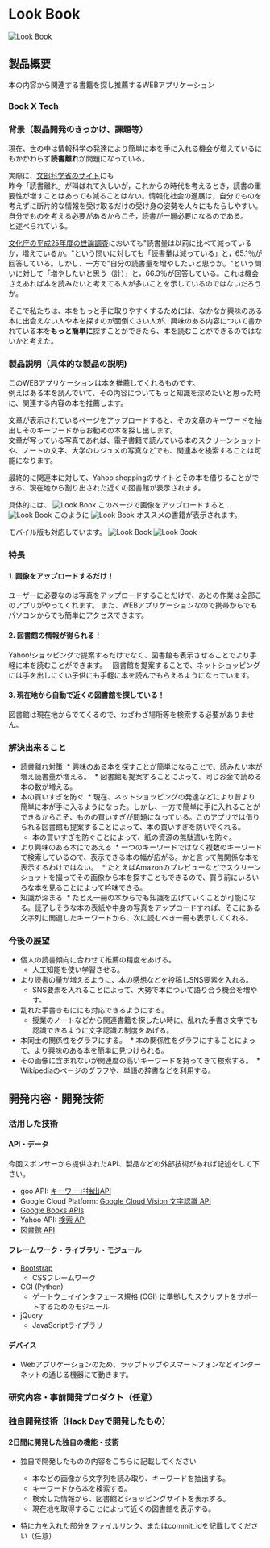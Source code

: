 # Look Book

[![Look Book](https://raw.github.com/GabLeRoux/WebMole/master/ressources/WebMole_Youtube_Video.png)](https://youtu.be/ty6sV5TM5cs)

## 製品概要
本の内容から関連する書籍を探し推薦するWEBアプリケーション
### Book X Tech

### 背景（製品開発のきっかけ、課題等）
現在、世の中は情報科学の発達により簡単に本を手に入れる機会が増えているにもかかわらず**読書離れ**が問題になっている。

実際に、[文部科学省のサイト](http://www.mext.go.jp/b_menu/shingi/bunka/toushin/04020301/008.htm)にも  
昨今「読書離れ」が叫ばれて久しいが，これからの時代を考えるとき，読書の重要性が増すことはあっても減ることはない。情報化社会の進展は，自分でものを考えずに断片的な情報を受け取るだけの受け身の姿勢を人々にもたらしやすい。自分でものを考える必要があるからこそ，読書が一層必要になるのである。  
と述べられている。

[文化庁の平成25年度の世論調査](http://www.bunka.go.jp/tokei_hakusho_shuppan/tokeichosa/kokugo_yoronchosa/pdf/h25_chosa_kekka.pdf)においても"読書量は以前に比べて減っているか，増えているか。"という問いに対しても「読書量は減っている」と，65.1％が回答している。しかし、一方で"自分の読書量を増やしたいと思うか。"という問いに対して「増やしたいと思う（計）」と，66.3％が回答している。これは機会さえあれば本を読みたいと考えてる人が多いことを示しているのではないだろうか。  

そこで私たちは、本をもっと手に取りやすくするためには、なかなか興味のある本に出会えない人や本を探すのが面倒くさい人が、興味のある内容について書かれている本を**もっと簡単に**探すことができたら、本を読むことができるのではないかと考えた。

### 製品説明（具体的な製品の説明)
このWEBアプリケーションは本を推薦してくれるものです。  
例えばある本を読んでいて、その内容についてもっと知識を深めたいと思った時に、関連する内容の本を推薦します。

文章が表示されているページをアップロードすると、その文章のキーワードを抽出しそのキーワードからお勧めの本を探し出します。  
文章が写っている写真であれば、電子書籍で読んでいる本のスクリーンショットや、ノートの文字、大学のレジュメの写真などでも、関連本を検索することは可能になります。

最終的に関連本に対して、Yahoo shoppingのサイトとその本を借りることができる、現在地から割り出された近くの図書館が表示されます。

具体的には、
![Look Book](FirstPage.png)
このページで画像をアップロードすると...
![Look Book](SecondImage.png)
このように
![Look Book](ThirdImage.png)
オススメの書籍が表示されます。

モバイル版も対応しています。
![Look Book](First-mobile.jpg)
![Look Book](SecondImage-mo.jpg)


### 特長
#### 1. 画像をアップロードするだけ！
ユーザーに必要なのは写真をアップロードすることだけで、あとの作業は全部このアプリがやってくれます。
また、WEBアプリケーションなので携帯からでもパソコンからでも簡単にアクセスできます。

#### 2. 図書館の情報が得られる！
Yahoo!ショッピングで提案するだけでなく、図書館も表示させることでより手軽に本を読むことができます。  
図書館を提案することで、ネットショッピングには手を出しにくい子供にも手軽に本を読んでもらえるようになっています。

#### 3. 現在地から自動で近くの図書館を探している！
図書館は現在地からでてくるので、わざわざ場所等を検索する必要がありません。

### 解決出来ること
* 読書離れ対策
  * 興味のある本を探すことが簡単になることで、読みたい本が増え読書量が増える。
  * 図書館も提案することによって、同じお金で読める本の数が増える。
* 本の買いすぎを防ぐ
  * 現在、ネットショッピングの発達などにより昔より簡単に本が手に入るようになった。しかし、一方で簡単に手に入れることができるからこそ、ものの買いすぎが問題になっている。このアプリでは借りられる図書館も提案することによって、本の買いすぎを防いでくれる。
  * 本の買いすぎを防ぐことによって、紙の資源の無駄遣いを防ぐ。
* より興味のある本にであえる
  * 一つのキーワードではなく複数のキーワードで検索しているので、表示できる本の幅が広がる。かと言って無関係な本を表示するわけではない。
  * たとえばAmazonのプレビューなどでスクリーンショットを撮ってその画像から本を探すこともできるので、買う前にいろいろな本を見ることによって吟味できる。
* 知識が深まる
  * たとえ一冊の本からでも知識を広げていくことが可能になる。読了しそうな本の表紙や中身の写真をアップロードすれば、そこにある文字列に関連したキーワードから、次に読むべき一冊も表示してくれる。

### 今後の展望
* 個人の読書傾向に合わせて推薦の精度をあげる。
  * 人工知能を使い学習させる。
* より読書の量が増えるように、本の感想などを投稿しSNS要素を入れる。
  * SNS要素を入れることによって、大勢で本について語り合う機会を増やす。
* 乱れた手書きもににも対応できるようにする。
  * 授業のノートなどから関連書籍を探したい時に、乱れた手書き文字でも認識できるように文字認識の制度をあげる。
* 本同士の関係性をグラフにする。
  * 本の関係性をグラフにすることによって、より興味のある本を簡単に見つけられる。
* その画像に含まれないが関連度の高いキーワードを持ってきて検索する。
  * Wikipediaのページのグラフや、単語の辞書などを利用する。


## 開発内容・開発技術
### 活用した技術
#### API・データ
今回スポンサーから提供されたAPI、製品などの外部技術があれば記述をして下さい。  

* goo API: [キーワード抽出API](https://labs.goo.ne.jp/api/jp/keyword-extraction/)
* Google Cloud Platform: [Google Cloud Vision 文字認識 API](https://cloud.google.com/vision/?hl=ja)
* [Google Books APIs](https://developers.google.com/books/)
* Yahoo API:  [検索 API](https://developer.yahoo.co.jp/webapi/shopping/shopping/v1/itemsearch.html)
* [図書館 API](https://calil.jp/doc/api.html)

#### フレームワーク・ライブラリ・モジュール
* [Bootstrap](http://getbootstrap.com/)
  * CSSフレームワーク
* CGI (Python)
  * ゲートウェイインタフェース規格 (CGI) に準拠したスクリプトをサポートするためのモジュール
* jQuery
  * JavaScriptライブラリ

#### デバイス
* Webアプリケーションのため、ラップトップやスマートフォンなどインターネットの通じる機器にて動きます。

### 研究内容・事前開発プロダクト（任意）

### 独自開発技術（Hack Dayで開発したもの）
#### 2日間に開発した独自の機能・技術
* 独自で開発したものの内容をこちらに記載してください
  * 本などの画像から文字列を読み取り、キーワードを抽出する。
  * キーワードから本を検索する。
  * 検索した情報から、図書館とショッピングサイトを表示する。
  * 現在地を取得することによって近くの図書館を表示する。

* 特に力を入れた部分をファイルリンク、またはcommit_idを記載してください（任意）
